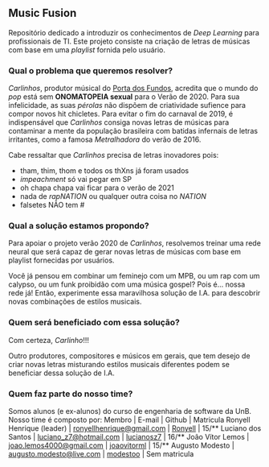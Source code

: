 ## Music Fusion

Repositório dedicado a introduzir os conhecimentos de *Deep Learning* para profissionais de TI. Este projeto consiste na criação de letras de músicas com base em uma *playlist* fornida pelo usuário.

### Qual o problema que queremos resolver?

*Carlinhos*, produtor músical do [Porta dos Fundos](https://www.youtube.com/watch?v=yXc8KCxyEyQ), acredita que o mundo do *pop* está sem **ONOMATOPEIA sexual** para o Verão de 2020. Para sua infelicidade, as suas *pérolas* não dispõem de criatividade sufience para compor novos hit chicletes. Para evitar o fim do carnaval de 2019, é indispensável que *Carlinhos* consiga novas letras de músicas para contaminar a mente da população brasileira com batidas infernais de letras irritantes, como a famosa *Metralhadora* do verão de 2016.

Cabe ressaltar que *Carlinhos* precisa de letras inovadores pois:
* tham, thim, thom e todos os thXns já foram usados
* *impeachment* só vai pegar em SP
* oh chapa chapa vai ficar para o verão de 2021
* nada de *rapNATION* ou qualquer outra coisa no *NATION*
* falsetes NÃO tem #

### Qual a solução estamos propondo?

Para apoiar o projeto verão 2020 de *Carlinhos*, resolvemos treinar uma rede neural que será capaz de gerar novas letras de músicas com base em playlist fornecidas por usuários.

Você já pensou em combinar um feminejo com um MPB, ou um rap com um calypso, ou um funk proibidão com uma música gospel? Pois é... nossa rede já! Então, experimente essa maravilhosa solução de I.A. para descobrir novas combinações de estilos musicais.

### Quem será beneficiado com essa solução?

Com certeza, *Carlinho*!!!

Outro produtores, compositores e músicos em gerais, que tem desejo de criar novas letras misturando estilos musicais diferentes podem se beneficiar dessa solução de I.A.

### Quem faz parte do nosso time?

Somos alunos (e ex-alunos) do curso de engenharia de software da UnB. Nosso time é composto por:
Membro |	E-mail	| Github	| Matricula
Ronyell Henrique (leader) |	ronyellhenrique@gmail.com |	[Ronyell](https://github.com/Ronyell) |	15/**
Luciano dos Santos 	| luciano_z7@hotmail.com	| [lucianosz7](https://github.com/lucianosz7) | 16/**
João Vítor Lemos |	joao.lemos4000@gmail.com |	[joaovitorml](https://github.com/joaovitorml) |	15/**
Augusto Modesto	| augusto.modesto@live.com	| [modestoo](https://github.com/modestoo) | Sem matricula 
